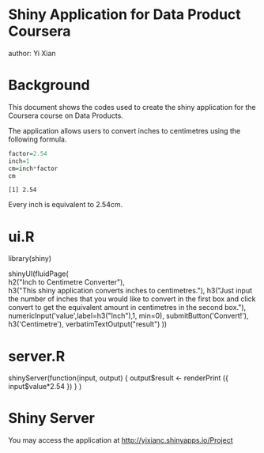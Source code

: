Shiny Application for Data Product Coursera
========================================================
author: Yi Xian

Background
========================================================

This document shows the codes used to create the shiny application for the Coursera course on Data Products.

The application allows users to convert inches to centimetres using the following formula.


```r
factor=2.54
inch=1
cm=inch*factor
cm
```

```
[1] 2.54
```
Every inch is equivalent to 2.54cm.


ui.R
========================================================

library(shiny)

shinyUI(fluidPage(    
    h2("Inch to Centimetre Converter"),    
    h3("This shiny application converts inches to centimetres."),
    h3("Just input the number of inches that you would like to convert 
       in the first box and click convert to get the equivalent amount in centimetres in the second box."),    
    numericInput('value',label=h3("Inch"),1,
                     min=0),
    submitButton('Convert!'),    
    h3('Centimetre'),
    verbatimTextOutput("result")
))

server.R
========================================================

shinyServer(function(input, output) {
    output$result <- renderPrint ({
        input$value*2.54
})
}
)

Shiny Server
========================================================

You may access the application at
http://yixianc.shinyapps.io/Project


